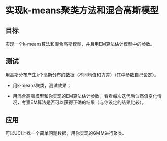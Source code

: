 # 实现k-means聚类方法和混合高斯模型

 

## 目标

实现一个k-means算法和混合高斯模型，并且用EM算法估计模型中的参数。

## 测试

用高斯分布产生k个高斯分布的数据（不同均值和方差）（其中参数自己设定）。

- 用k-means聚类，测试效果；

- 用混合高斯模型和你实现的EM算法估计参数，看看每次迭代后似然值变化情况，考察EM算法是否可以获得正确的结果（与你设定的结果比较）。

## 应用

可以UCI上找一个简单问题数据，用你实现的GMM进行聚类。